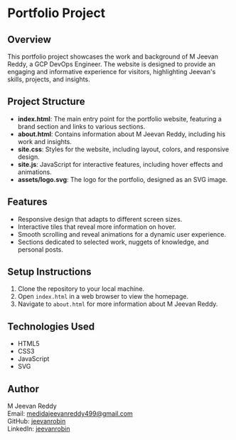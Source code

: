 # Portfolio Project

## Overview
This portfolio project showcases the work and background of M Jeevan Reddy, a GCP DevOps Engineer. The website is designed to provide an engaging and informative experience for visitors, highlighting Jeevan's skills, projects, and insights.

## Project Structure
- **index.html**: The main entry point for the portfolio website, featuring a brand section and links to various sections.
- **about.html**: Contains information about M Jeevan Reddy, including his work and insights.
- **site.css**: Styles for the website, including layout, colors, and responsive design.
- **site.js**: JavaScript for interactive features, including hover effects and animations.
- **assets/logo.svg**: The logo for the portfolio, designed as an SVG image.

## Features
- Responsive design that adapts to different screen sizes.
- Interactive tiles that reveal more information on hover.
- Smooth scrolling and reveal animations for a dynamic user experience.
- Sections dedicated to selected work, nuggets of knowledge, and personal posts.

## Setup Instructions
1. Clone the repository to your local machine.
2. Open `index.html` in a web browser to view the homepage.
3. Navigate to `about.html` for more information about M Jeevan Reddy.

## Technologies Used
- HTML5
- CSS3
- JavaScript
- SVG

## Author
M Jeevan Reddy  
Email: medidajeevanreddy499@gmail.com  
GitHub: [jeevanrobin](https://github.com/jeevanrobin)  
LinkedIn: [jeevanrobin](https://www.linkedin.com/in/jeevanrobin)